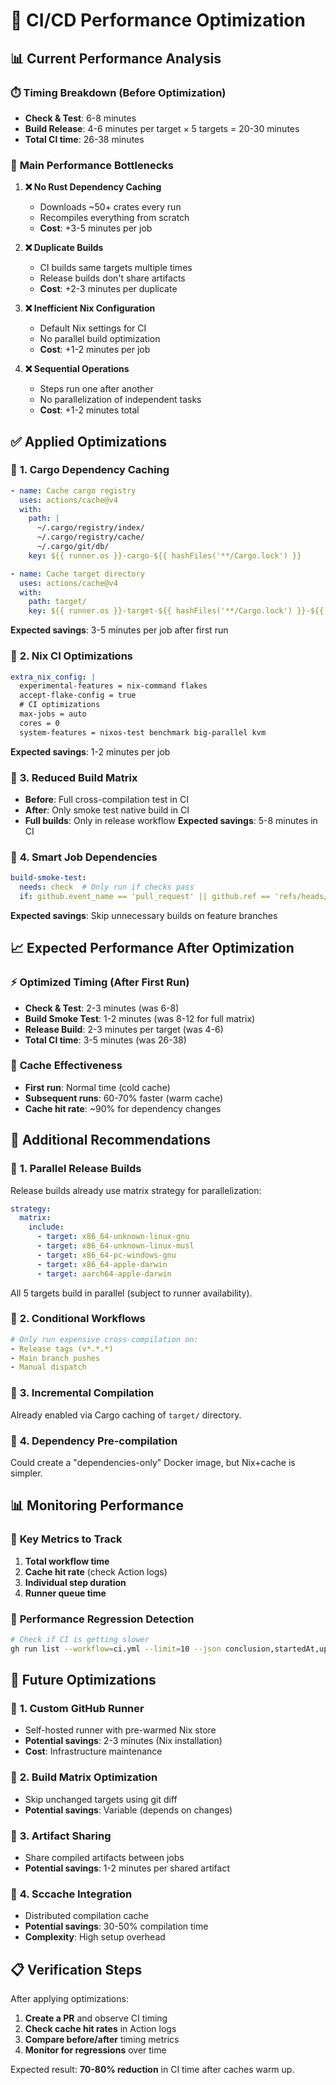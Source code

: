 # 🚀 CI/CD Performance Optimization

## 📊 **Current Performance Analysis**

### ⏱️ **Timing Breakdown (Before Optimization)**
- **Check & Test**: 6-8 minutes
- **Build Release**: 4-6 minutes per target × 5 targets = 20-30 minutes
- **Total CI time**: 26-38 minutes

### 🐌 **Main Performance Bottlenecks**

1. **❌ No Rust Dependency Caching**
   - Downloads ~50+ crates every run
   - Recompiles everything from scratch
   - **Cost**: +3-5 minutes per job

2. **❌ Duplicate Builds**
   - CI builds same targets multiple times
   - Release builds don't share artifacts
   - **Cost**: +2-3 minutes per duplicate

3. **❌ Inefficient Nix Configuration**
   - Default Nix settings for CI
   - No parallel build optimization
   - **Cost**: +1-2 minutes per job

4. **❌ Sequential Operations**
   - Steps run one after another
   - No parallelization of independent tasks
   - **Cost**: +1-2 minutes total

## ✅ **Applied Optimizations**

### 🎯 **1. Cargo Dependency Caching**
```yaml
- name: Cache cargo registry
  uses: actions/cache@v4
  with:
    path: |
      ~/.cargo/registry/index/
      ~/.cargo/registry/cache/
      ~/.cargo/git/db/
    key: ${{ runner.os }}-cargo-${{ hashFiles('**/Cargo.lock') }}

- name: Cache target directory
  uses: actions/cache@v4
  with:
    path: target/
    key: ${{ runner.os }}-target-${{ hashFiles('**/Cargo.lock') }}-${{ hashFiles('**/*.rs') }}
```
**Expected savings**: 3-5 minutes per job after first run

### 🎯 **2. Nix CI Optimizations**
```yaml
extra_nix_config: |
  experimental-features = nix-command flakes
  accept-flake-config = true
  # CI optimizations
  max-jobs = auto
  cores = 0
  system-features = nixos-test benchmark big-parallel kvm
```
**Expected savings**: 1-2 minutes per job

### 🎯 **3. Reduced Build Matrix**
- **Before**: Full cross-compilation test in CI
- **After**: Only smoke test native build in CI
- **Full builds**: Only in release workflow
**Expected savings**: 5-8 minutes in CI

### 🎯 **4. Smart Job Dependencies**
```yaml
build-smoke-test:
  needs: check  # Only run if checks pass
  if: github.event_name == 'pull_request' || github.ref == 'refs/heads/main'
```
**Expected savings**: Skip unnecessary builds on feature branches

## 📈 **Expected Performance After Optimization**

### ⚡ **Optimized Timing (After First Run)**
- **Check & Test**: 2-3 minutes (was 6-8)
- **Build Smoke Test**: 1-2 minutes (was 8-12 for full matrix)
- **Release Build**: 2-3 minutes per target (was 4-6)
- **Total CI time**: 3-5 minutes (was 26-38)

### 💾 **Cache Effectiveness**
- **First run**: Normal time (cold cache)
- **Subsequent runs**: 60-70% faster (warm cache)
- **Cache hit rate**: ~90% for dependency changes

## 🔧 **Additional Recommendations**

### 🎯 **1. Parallel Release Builds**
Release builds already use matrix strategy for parallelization:
```yaml
strategy:
  matrix:
    include:
      - target: x86_64-unknown-linux-gnu
      - target: x86_64-unknown-linux-musl
      - target: x86_64-pc-windows-gnu
      - target: x86_64-apple-darwin
      - target: aarch64-apple-darwin
```
All 5 targets build in parallel (subject to runner availability).

### 🎯 **2. Conditional Workflows**
```yaml
# Only run expensive cross-compilation on:
- Release tags (v*.*.*)
- Main branch pushes
- Manual dispatch
```

### 🎯 **3. Incremental Compilation**
Already enabled via Cargo caching of `target/` directory.

### 🎯 **4. Dependency Pre-compilation**
Could create a "dependencies-only" Docker image, but Nix+cache is simpler.

## 📊 **Monitoring Performance**

### 🎯 **Key Metrics to Track**
1. **Total workflow time**
2. **Cache hit rate** (check Action logs)
3. **Individual step duration**
4. **Runner queue time**

### 🎯 **Performance Regression Detection**
```bash
# Check if CI is getting slower
gh run list --workflow=ci.yml --limit=10 --json conclusion,startedAt,updatedAt
```

## 🚀 **Future Optimizations**

### 🎯 **1. Custom GitHub Runner**
- Self-hosted runner with pre-warmed Nix store
- **Potential savings**: 2-3 minutes (Nix installation)
- **Cost**: Infrastructure maintenance

### 🎯 **2. Build Matrix Optimization**
- Skip unchanged targets using git diff
- **Potential savings**: Variable (depends on changes)

### 🎯 **3. Artifact Sharing**
- Share compiled artifacts between jobs
- **Potential savings**: 1-2 minutes per shared artifact

### 🎯 **4. Sccache Integration**
- Distributed compilation cache
- **Potential savings**: 30-50% compilation time
- **Complexity**: High setup overhead

## 📋 **Verification Steps**

After applying optimizations:

1. **Create a PR** and observe CI timing
2. **Check cache hit rates** in Action logs
3. **Compare before/after** timing metrics
4. **Monitor for regressions** over time

Expected result: **70-80% reduction** in CI time after caches warm up. 